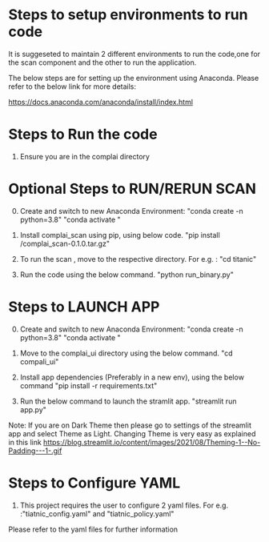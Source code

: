 Steps to setup environments to run code
=======================================

It is suggeseted to maintain 2 different environments to run the code,one for the scan component and the other to run the application.

The below steps are for setting up the environment using Anaconda. Please refer to the below link for more details:

https://docs.anaconda.com/anaconda/install/index.html


Steps to Run the code
=====================
1. Ensure you are in the complai directory

Optional Steps to RUN/RERUN SCAN
=================================
0. Create and switch to new Anaconda Environment:
"conda create -n <NEW SCAN ENVIRONMENT NAME> python=3.8"
"conda activate <NEW SCAN ENVIRONMENT NAME>"

1. Install complai_scan using pip, using below code.
"pip install <PATH TO INSTALLABLE>/complai_scan-0.1.0.tar.gz"

2. To run the scan , move to the respective directory.
For e.g. : "cd titanic"

3. Run the code using the below command.
"python run_binary.py"

Steps to LAUNCH APP
===================
0. Create and switch to new Anaconda Environment:
"conda create -n <NEW APP ENVIRONMENT NAME> python=3.8"
"conda activate <NEW APP ENVIRONMENT NAME>"

1. Move to the complai_ui directory using the below command.
"cd compali_ui"
2. Install app dependencies (Preferably in a new env), using the below command
"pip install -r requirements.txt"
3. Run the below command to launch the stramlit app.
"streamlit run app.py"

Note: If you are on Dark Theme then please go to settings of the streamlit app and select Theme as Light. Changing Theme is very easy as explained in this link
https://blog.streamlit.io/content/images/2021/08/Theming-1--No-Padding---1-.gif

Steps to Configure YAML
=======================

1. This project requires the user to configure 2 yaml files. 
For e.g. :"tiatnic_config.yaml" and "tiatnic_policy.yaml"

 Please refer to the yaml files for further information